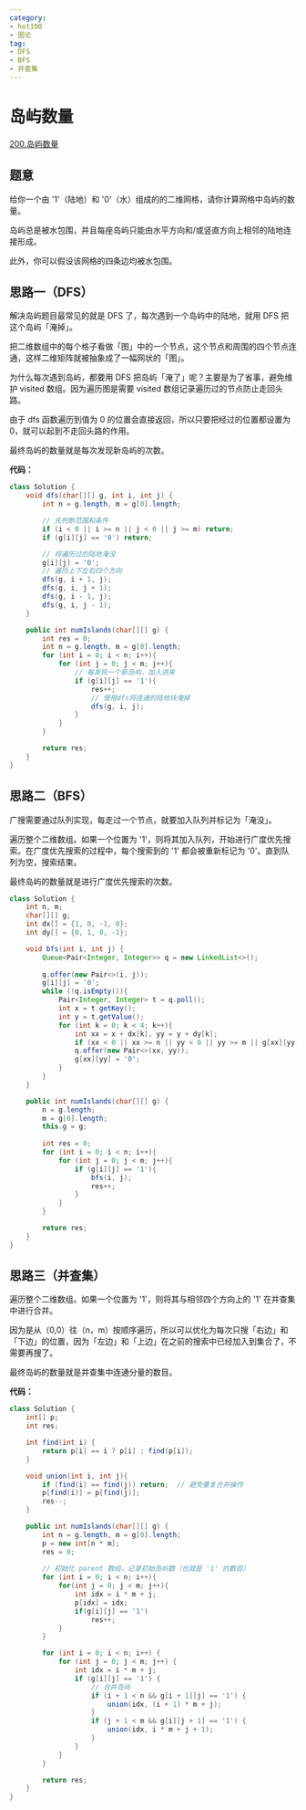 ```yaml
---
category: 
- hot100
- 图论
tag: 
- DFS
- BFS
- 并查集
---
```


# 岛屿数量

<!-- more -->

[200.岛屿数量](https://leetcode.cn/problems/number-of-islands/description/?envType=study-plan-v2&envId=top-100-liked)

## 题意

给你一个由 '1'（陆地）和 '0'（水）组成的的二维网格，请你计算网格中岛屿的数量。

岛屿总是被水包围，并且每座岛屿只能由水平方向和/或竖直方向上相邻的陆地连接形成。

此外，你可以假设该网格的四条边均被水包围。

## 思路一（DFS）

解决岛屿题目最常见的就是 DFS 了，每次遇到一个岛屿中的陆地，就用 DFS 把这个岛屿「淹掉」。

把二维数组中的每个格子看做「图」中的一个节点，这个节点和周围的四个节点连通，这样二维矩阵就被抽象成了一幅网状的「图」。

为什么每次遇到岛屿，都要用 DFS 把岛屿「淹了」呢？主要是为了省事，避免维护 visited 数组。因为遍历图是需要 visited 数组记录遍历过的节点防止走回头路。

由于 dfs 函数遍历到值为 0 的位置会直接返回，所以只要把经过的位置都设置为 0，就可以起到不走回头路的作用。

最终岛屿的数量就是每次发现新岛屿的次数。

**代码：**

```java
class Solution {
    void dfs(char[][] g, int i, int j) {
        int n = g.length, m = g[0].length;

        // 先判断范围和条件
        if (i < 0 || i >= n || j < 0 || j >= m) return;
        if (g[i][j] == '0') return;

        // 将遍历过的陆地淹没
        g[i][j] = '0';
        // 遍历上下左右四个方向
        dfs(g, i + 1, j);
        dfs(g, i, j + 1);
        dfs(g, i - 1, j);
        dfs(g, i, j - 1);
    }

    public int numIslands(char[][] g) {
        int res = 0;
        int n = g.length, m = g[0].length;
        for (int i = 0; i < n; i++){
            for (int j = 0; j < m; j++){
                // 每发现一个新岛屿，加入进来
                if (g[i][j] == '1'){
                    res++;
                    // 使用dfs将连通的陆地块淹掉
                    dfs(g, i, j);
                }
            }
        }

        return res;
    }
}
```

## 思路二（BFS）

广搜需要通过队列实现，每走过一个节点，就要加入队列并标记为「淹没」。

遍历整个二维数组。如果一个位置为 '1'，则将其加入队列，开始进行广度优先搜索。在广度优先搜索的过程中，每个搜索到的 '1' 都会被重新标记为 '0'。直到队列为空，搜索结束。

最终岛屿的数量就是进行广度优先搜索的次数。

```java
class Solution {
    int n, m;
    char[][] g;
    int dx[] = {1, 0, -1, 0};
    int dy[] = {0, 1, 0, -1};

    void bfs(int i, int j) {
        Queue<Pair<Integer, Integer>> q = new LinkedList<>();
        
        q.offer(new Pair<>(i, j));
        g[i][j] = '0';
        while (!q.isEmpty()){
            Pair<Integer, Integer> t = q.poll();
            int x = t.getKey();
            int y = t.getValue();
            for (int k = 0; k < 4; k++){
                int xx = x + dx[k], yy = y + dy[k];
                if (xx < 0 || xx >= n || yy < 0 || yy >= m || g[xx][yy] == '0') continue;
                q.offer(new Pair<>(xx, yy));
                g[xx][yy] = '0';
            }
        }
    }

    public int numIslands(char[][] g) {
        n = g.length;
        m = g[0].length;
        this.g = g;
        
        int res = 0;
        for (int i = 0; i < n; i++){
            for (int j = 0; j < m; j++){
                if (g[i][j] == '1'){
                    bfs(i, j);
                    res++;
                }
            }
        }

        return res;
    }
}
```

## 思路三（并查集）

遍历整个二维数组。如果一个位置为 '1'，则将其与相邻四个方向上的 '1' 在并查集中进行合并。

因为是从（0,0）往（n，m）按顺序遍历，所以可以优化为每次只搜「右边」和「下边」的位置，因为「左边」和「上边」在之前的搜索中已经加入到集合了，不需要再搜了。

最终岛屿的数量就是并查集中连通分量的数目。

**代码：**

```java
class Solution {
    int[] p;
    int res;

    int find(int i) {
        return p[i] == i ? p[i] : find(p[i]);
    }

    void union(int i, int j){
        if (find(i) == find(j)) return;  // 避免重复合并操作
        p[find(i)] = p[find(j)];
        res--;
    }

    public int numIslands(char[][] g) {
        int n = g.length, m = g[0].length;
        p = new int[n * m];
        res = 0;
        
        // 初始化 parent 数组，记录初始岛屿数（也就是 '1' 的数目）
        for (int i = 0; i < n; i++){
            for(int j = 0; j < m; j++){
                int idx = i * m + j;
                p[idx] = idx;
                if(g[i][j] == '1')
                    res++;
            }
        }

        for (int i = 0; i < n; i++) {
            for (int j = 0; j < m; j++) {
                int idx = i * m + j;
                if (g[i][j] == '1') {
                    // 合并岛屿
                    if (i + 1 < n && g[i + 1][j] == '1') { 
                        union(idx, (i + 1) * m + j);
                    }
                    if (j + 1 < m && g[i][j + 1] == '1') {
                        union(idx, i * m + j + 1);
                    }
                }
            }
        }

        return res;
    }
}
```

